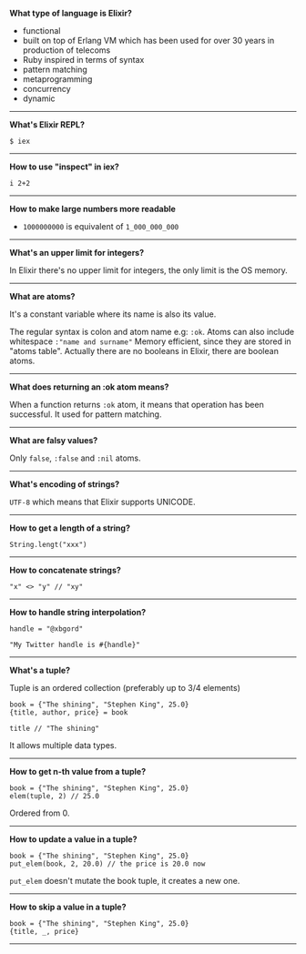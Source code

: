 **What type of language is Elixir?**

- functional
- built on top of Erlang VM which has been used for over 30 years in production of telecoms
- Ruby inspired in terms of syntax
- pattern matching
- metaprogramming
- concurrency
- dynamic

---

**What's Elixir REPL?**

`$ iex`

---

**How to use "inspect" in iex?**

`i 2+2`

---

**How to make large numbers more readable**

- `1000000000` is equivalent of `1_000_000_000`

---

**What's an upper limit for integers?**

In Elixir there's no upper limit for integers, the only limit is the OS memory.

---

**What are atoms?**

It's a constant variable where its name is also its value.

The regular syntax is colon and atom name e.g: `:ok`.
Atoms can also include whitespace `:"name and surname"`
Memory efficient, since they are stored in "atoms table".
Actually there are no booleans in Elixir, there are boolean atoms.

---

**What does returning an :ok atom means?**

When a function returns `:ok` atom, it means that operation has been successful. It used for pattern matching.

---

**What are falsy values?**

Only `false`, `:false` and `:nil` atoms.

---

**What's encoding of strings?**

`UTF-8` which means that Elixir supports UNICODE.

---

**How to get a length of a string?**

`String.lengt("xxx")`

---

**How to concatenate strings?**

`"x" <> "y" // "xy"` 

---

**How to handle string interpolation?**

```
handle = "@xbgord"

"My Twitter handle is #{handle}"
```

---

**What's a tuple?**

Tuple is an ordered collection (preferably up to 3/4 elements)

```
book = {"The shining", "Stephen King", 25.0}
{title, author, price} = book

title // "The shining"
```

It allows multiple data types.

---

**How to get n-th value from a tuple?**

```
book = {"The shining", "Stephen King", 25.0}
elem(tuple, 2) // 25.0
```

Ordered from 0.

---

**How to update a value in a tuple?**

```
book = {"The shining", "Stephen King", 25.0}
put_elem(book, 2, 20.0) // the price is 20.0 now
```

`put_elem` doesn't mutate the book tuple, it creates a new one.

---

**How to skip a value in a tuple?**

```
book = {"The shining", "Stephen King", 25.0}
{title, _, price}
```

---
